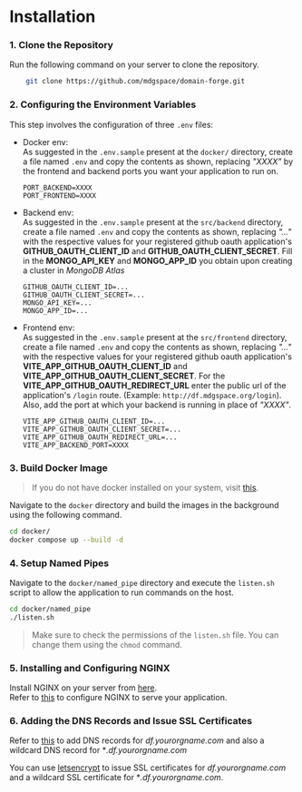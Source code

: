# Installation

### 1. Clone the Repository

Run the following command on your server to clone the repository.
```bash
    git clone https://github.com/mdgspace/domain-forge.git
```

### 2. Configuring the Environment Variables

This step involves the configuration of three `.env` files:
- Docker env:   
    As suggested in the `.env.sample` present at the `docker/` directory, create a file named `.env` and copy the contents as shown, replacing *"XXXX"* by the frontend and backend ports you want your application to run on.
    ```
    PORT_BACKEND=XXXX
    PORT_FRONTEND=XXXX
    ```
- Backend env:   
      As suggested in the `.env.sample` present at the `src/backend` directory, create a file named `.env` and copy the contents as shown, replacing *"..."* with the respective values for your registered github oauth application's **GITHUB_OAUTH_CLIENT_ID** and **GITHUB_OAUTH_CLIENT_SECRET**. Fill in the **MONGO_API_KEY** and **MONGO_APP_ID** you obtain upon creating a cluster in *MongoDB Atlas*
    ```
    GITHUB_OAUTH_CLIENT_ID=...
    GITHUB_OAUTH_CLIENT_SECRET=...
    MONGO_API_KEY=...
    MONGO_APP_ID=...
    ```
- Frontend env:   
      As suggested in the `.env.sample` present at the `src/frontend` directory, create a file named `.env` and copy the contents as shown, replacing *"..."* with the respective values for your registered github oauth application's **VITE_APP_GITHUB_OAUTH_CLIENT_ID** and **VITE_APP_GITHUB_OAUTH_CLIENT_SECRET**. For the **VITE_APP_GITHUB_OAUTH_REDIRECT_URL** enter the public url of the application's `/login` route. (Example: `http://df.mdgspace.org/login`). Also, add the port at which your backend is running in place of *"XXXX"*.
    ```
    VITE_APP_GITHUB_OAUTH_CLIENT_ID=...
    VITE_APP_GITHUB_OAUTH_CLIENT_SECRET=...
    VITE_APP_GITHUB_OAUTH_REDIRECT_URL=...
    VITE_APP_BACKEND_PORT=XXXX
    ```

### 3. Build Docker Image

> If you do not have docker installed on your system, visit [this](https://docs.docker.com/engine/install/).   
 
Navigate to the `docker` directory and build the images in the background using the following command.
```bash
cd docker/
docker compose up --build -d
```

### 4. Setup Named Pipes

Navigate to the `docker/named_pipe` directory and execute the `listen.sh` script to allow the application to run commands on the host.
```bash
cd docker/named_pipe
./listen.sh
```
> Make sure to check the permissions of the `listen.sh` file. You can change them using the `chmod` command.

### 5. Installing and Configuring NGINX

Install NGINX on your server from [here](https://www.nginx.com/resources/wiki/start/topics/tutorials/install/).   
Refer to [this](https://www.digitalocean.com/community/tutorials/how-to-set-up-nginx-server-blocks-virtual-hosts-on-ubuntu-16-04) to configure NGINX to serve your application.

### 6. Adding the DNS Records and Issue SSL Certificates

Refer to [this](https://developers.cloudflare.com/dns/manage-dns-records/how-to/create-dns-records/) to add DNS records for *df.yourorgname.com* and also a wildcard DNS record for **.df.yourorgname.com*

You can use [letsencrypt](https://letsencrypt.org/) to issue SSL certificates for *df.yourorgname.com* and a wildcard SSL certificate for **.df.yourorgname.com*.
